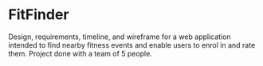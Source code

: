 # FitFinder
Design, requirements, timeline, and wireframe for a web application intended to find nearby fitness events and enable users to enrol in and rate them. Project done with a team of 5 people.
